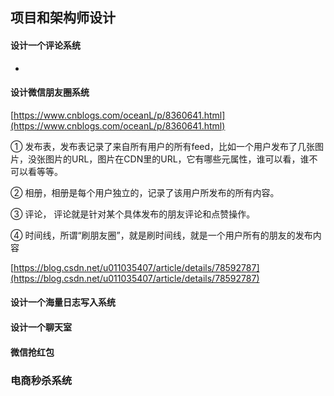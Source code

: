 ## 项目和架构师设计

#### 设计一个评论系统

- 

#### 设计微信朋友圈系统

[https://www.cnblogs.com/oceanL/p/8360641.html](https://www.cnblogs.com/oceanL/p/8360641.html)

① 发布表，发布表记录了来自所有用户的所有feed，比如一个用户发布了几张图片，没张图片的URL，图片在CDN里的URL，它有哪些元属性，谁可以看，谁不可以看等等。

② 相册，相册是每个用户独立的，记录了该用户所发布的所有内容。

③ 评论， 评论就是针对某个具体发布的朋友评论和点赞操作。

④ 时间线，所谓“刷朋友圈”，就是刷时间线，就是一个用户所有的朋友的发布内容

[https://blog.csdn.net/u011035407/article/details/78592787](https://blog.csdn.net/u011035407/article/details/78592787)

#### 设计一个海量日志写入系统

#### 设计一个聊天室

#### 微信抢红包

### 电商秒杀系统
